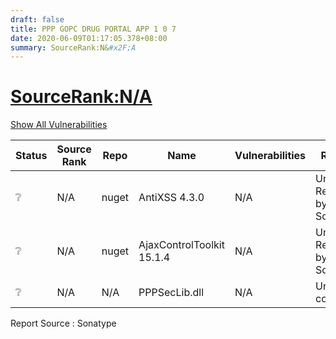 ```yaml
---
draft: false
title: PPP GOPC DRUG PORTAL APP 1 0 7
date: 2020-06-09T01:17:05.378+08:00
summary: SourceRank:N&#x2F;A
---
```


# <u>SourceRank:N&#x2F;A</u>

<a onclick="var x=document.getElementsByName('vulnerabilities');var y=[...x].filter(e=>e.style.display=='none').length==0?'none':'block';x.forEach(e=>e.style.display=y);this.innerHTML=y=='none'?'Show All Vulnerabilities':'Hide All Vulnerabilities'" href="javascript:void(0)">Show All Vulnerabilities</a>

| Status | Source<br/>Rank | Repo | Name | Vulnerabilities | Remarks |
| - | - | - | - | - | - |
|❔|N/A|nuget|AntiXSS 4.3.0|N/A|Unknown Repo<br/>by SonaType|
|❔|N/A|nuget|AjaxControlToolkit 15.1.4|N/A|Unknown Repo<br/>by SonaType|
|❔|N/A|N/A|PPPSecLib.dll|N/A|Unknown component|


Report Source : Sonatype
